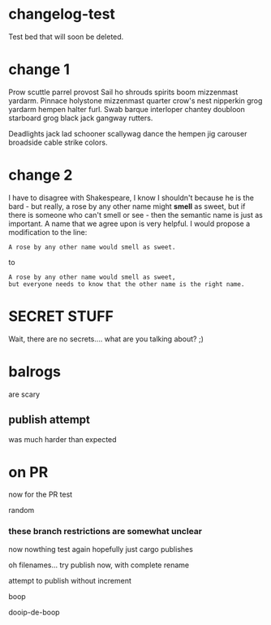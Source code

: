 # changelog-test
Test bed that will soon be deleted.

# change 1
Prow scuttle parrel provost Sail ho shrouds spirits boom mizzenmast yardarm. Pinnace holystone mizzenmast quarter crow's nest nipperkin grog yardarm hempen halter furl. Swab barque interloper chantey doubloon starboard grog black jack gangway rutters.

Deadlights jack lad schooner scallywag dance the hempen jig carouser broadside cable strike colors.

# change 2
I have to disagree with Shakespeare, I know I shouldn't because he is the bard - but really, a rose by any other name might **smell** as sweet, but if there is someone who can't smell or see - then the semantic name is just as important. A name that we agree upon is very helpful. I would propose a modification to the line:

```
A rose by any other name would smell as sweet.
```

to

```
A rose by any other name would smell as sweet, 
but everyone needs to know that the other name is the right name.
```

# SECRET STUFF

Wait, there are no secrets.... what are you talking about? ;)

# balrogs
are scary

## publish attempt
was much harder than expected

# on PR
now for the PR test

random

### these branch restrictions are somewhat unclear
now nowthing
test again
hopefully just cargo publishes

oh filenames... try publish now, with complete rename

attempt to publish without increment

boop


dooip-de-boop
